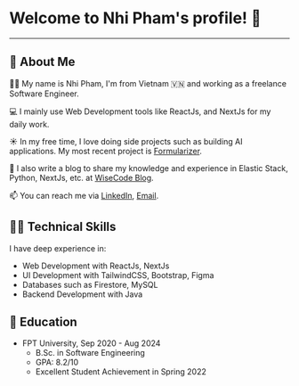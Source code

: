 <!--
**dminhvu/dminhvu** is a ✨ _special_ ✨ repository because its `README.md` (this file) appears on your GitHub profile.

Here are some ideas to get you started:

- 🔭 I’m currently working on ...
- 🌱 I’m currently learning ...
- 👯 I’m looking to collaborate on ...
- 🤔 I’m looking for help with ...
- 💬 Ask me about ...
- 📫 How to reach me: ...
- 😄 Pronouns: ...
- ⚡ Fun fact: ...
-->

# Welcome to Nhi Pham's profile! 👋
---

## 🚀 About Me

🕵️‍♂ My name is Nhi Pham, I'm from Vietnam 🇻🇳 and working as a freelance Software Engineer.

💻 I mainly use Web Development tools like ReactJs, and NextJs for my daily work.

☀️ In my free time, I love doing side projects such as building AI applications. My most recent project is [Formularizer](https://formularizer.com).

📘 I also write a blog to share my knowledge and experience in Elastic Stack, Python, NextJs, etc. at [WiseCode Blog](https://wisecode.blog).

📫 You can reach me via [LinkedIn]([https://linkedin.com/in/dminhvu02](https://www.linkedin.com/in/thiennhi/)), [Email](thienphamnhi@gmail.com).

## 👨‍💻 Technical Skills

I have deep experience in:
- Web Development with ReactJs, NextJs
- UI Development with TailwindCSS, Bootstrap, Figma
- Databases such as Firestore, MySQL
- Backend Development with Java

## 🏫 Education

- FPT University, Sep 2020 - Aug 2024
  - B.Sc. in Software Engineering
  - GPA: 8.2/10
  - Excellent Student Achievement in Spring 2022
